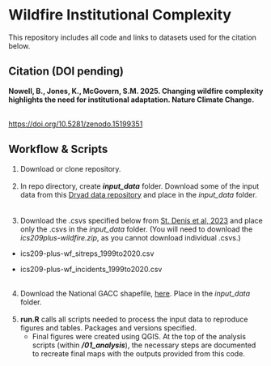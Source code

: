 # Wildfire Institutional Complexity
This repository includes all code and links to datasets used for the citation below.
## Citation (DOI pending) 

**Nowell, B., Jones, K., McGovern, S.M. 2025. Changing wildfire complexity highlights the need for institutional adaptation. Nature Climate Change.**

&nbsp;  
https://doi.org/10.5281/zenodo.15199351
 &nbsp; 

## Workflow & Scripts
 
1. Download or clone repository.
&nbsp;
&nbsp;   
&nbsp;  
2. In repo directory, create **_input_data_** folder. Download some of the input data from this [Dryad data repository](https://doi.org/10.5061/dryad.gxd2547z8) and place in the *_input_data_* folder. 
&nbsp;
&nbsp;   
&nbsp;
3. Download the .csvs specified below from [St. Denis et al, 2023](https://figshare.com/articles/dataset/All-hazards_dataset_mined_from_the_US_National_Incident_Management_System_1999-2020/19858927/3?file=38766504) and place only the .csvs in the *_input_data_* folder. (You will need to download the *_ics209plus-wildfire.zip_*, as you cannot download individual .csvs.)
  * ics209-plus-wf_sitreps_1999to2020.csv

  * ics209-plus-wf_incidents_1999to2020.csv
&nbsp;
&nbsp;   
&nbsp;
4. Download the National GACC shapefile, [here](https://data-nifc.opendata.arcgis.com/datasets/614ad98bdf834c92bf92c4f0fe197903_0/explore?location=3.336959%2C0.314277%2C3.02). Place in the *_input_data_* folder.
&nbsp;
&nbsp;   
&nbsp;
5. **run.R** calls all scripts needed to process the input data to reproduce figures and tables. Packages and versions specified.
   * Final figures were created using QGIS. At the top of the analysis scripts (within **_/01_analysis_**), the necessary steps are documented to recreate final maps with the outputs provided from this code.
&nbsp;
&nbsp;
&nbsp;  
